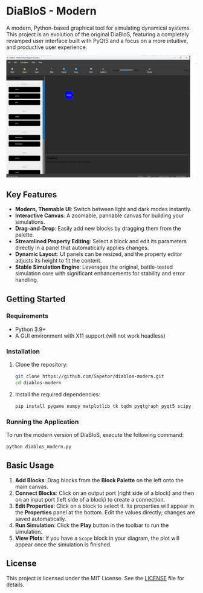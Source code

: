 # DiaBloS - Modern

A modern, Python-based graphical tool for simulating dynamical systems. This project is an evolution of the original DiaBloS, featuring a completely revamped user interface built with PyQt5 and a focus on a more intuitive, and productive user experience.

![Screenshot of DiaBloS Modern UI](image.png)

## Key Features

- **Modern, Themable UI**: Switch between light and dark modes instantly.
- **Interactive Canvas**: A zoomable, pannable canvas for building your simulations.
- **Drag-and-Drop**: Easily add new blocks by dragging them from the palette.
- **Streamlined Property Editing**: Select a block and edit its parameters directly in a panel that automatically applies changes.
- **Dynamic Layout**: UI panels can be resized, and the property editor adjusts its height to fit the content.
- **Stable Simulation Engine**: Leverages the original, battle-tested simulation core with significant enhancements for stability and error handling.

## Getting Started

### Requirements

- Python 3.9+
- A GUI environment with X11 support (will not work headless)

### Installation

1.  Clone the repository:
    ```bash
    git clone https://github.com/Sapetor/diablos-modern.git
    cd diablos-modern
    ```

2.  Install the required dependencies:
    ```bash
    pip install pygame numpy matplotlib tk tqdm pyqtgraph pyqt5 scipy
    ```

### Running the Application

To run the modern version of DiaBloS, execute the following command:

```bash
python diablos_modern.py
```

## Basic Usage

1.  **Add Blocks**: Drag blocks from the **Block Palette** on the left onto the main canvas.
2.  **Connect Blocks**: Click on an output port (right side of a block) and then on an input port (left side of a block) to create a connection.
3.  **Edit Properties**: Click on a block to select it. Its properties will appear in the **Properties** panel at the bottom. Edit the values directly; changes are saved automatically.
4.  **Run Simulation**: Click the **Play** button in the toolbar to run the simulation.
5.  **View Plots**: If you have a `Scope` block in your diagram, the plot will appear once the simulation is finished.

## License

This project is licensed under the MIT License. See the [LICENSE](LICENSE) file for details.
